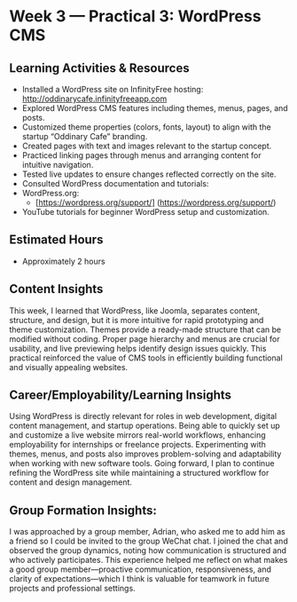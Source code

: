 # Week 3 — Practical 3: WordPress CMS

## Learning Activities & Resources

* Installed a WordPress site on InfinityFree hosting: http://oddinarycafe.infinityfreeapp.com
* Explored WordPress CMS features including themes, menus, pages, and posts.
* Customized theme properties (colors, fonts, layout) to align with the startup “Oddinary Cafe” branding.
* Created pages with text and images relevant to the startup concept.
* Practiced linking pages through menus and arranging content for intuitive navigation.
* Tested live updates to ensure changes reflected correctly on the site.
* Consulted WordPress documentation and tutorials:
* WordPress.org: 
   * [https://wordpress.org/support/] (https://wordpress.org/support/)
* YouTube tutorials for beginner WordPress setup and customization.

## Estimated Hours

* Approximately 2 hours

## Content Insights

This week, I learned that WordPress, like Joomla, separates content, structure, and design, but it is more intuitive for rapid prototyping and theme customization. Themes provide a ready-made structure that can be modified without coding. Proper page hierarchy and menus are crucial for usability, and live previewing helps identify design issues quickly. This practical reinforced the value of CMS tools in efficiently building functional and visually appealing websites.

## Career/Employability/Learning Insights

Using WordPress is directly relevant for roles in web development, digital content management, and startup operations. Being able to quickly set up and customize a live website mirrors real-world workflows, enhancing employability for internships or freelance projects. Experimenting with themes, menus, and posts also improves problem-solving and adaptability when working with new software tools. Going forward, I plan to continue refining the WordPress site while maintaining a structured workflow for content and design management.

## Group Formation Insights:

I was approached by a group member, Adrian, who asked me to add him as a friend so I could be invited to the group WeChat chat.
I joined the chat and observed the group dynamics, noting how communication is structured and who actively participates.
This experience helped me reflect on what makes a good group member—proactive communication, responsiveness, and clarity of expectations—which I think is valuable for teamwork in future projects and professional settings.